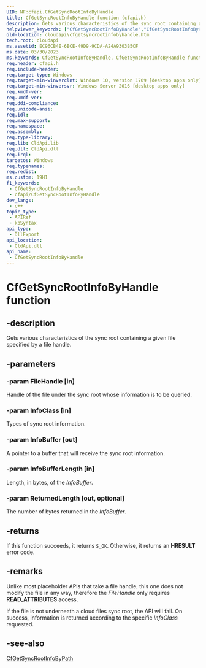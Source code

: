 ```yaml
---
UID: NF:cfapi.CfGetSyncRootInfoByHandle
title: CfGetSyncRootInfoByHandle function (cfapi.h)
description: Gets various characteristics of the sync root containing a given file specified by a file handle.
helpviewer_keywords: ["CfGetSyncRootInfoByHandle","CfGetSyncRootInfoByHandle function","cfapi/CfGetSyncRootInfoByHandle","cloudApi.cfgetsyncrootinfobyhandle"]
old-location: cloudapi\cfgetsyncrootinfobyhandle.htm
tech.root: cloudapi
ms.assetid: EC96CB4E-6BCE-49D9-9CDA-A24A9303B5CF
ms.date: 03/30/2023
ms.keywords: CfGetSyncRootInfoByHandle, CfGetSyncRootInfoByHandle function, cfapi/CfGetSyncRootInfoByHandle, cloudApi.cfgetsyncrootinfobyhandle
req.header: cfapi.h
req.include-header: 
req.target-type: Windows
req.target-min-winverclnt: Windows 10, version 1709 [desktop apps only]
req.target-min-winversvr: Windows Server 2016 [desktop apps only]
req.kmdf-ver: 
req.umdf-ver: 
req.ddi-compliance: 
req.unicode-ansi: 
req.idl: 
req.max-support: 
req.namespace: 
req.assembly: 
req.type-library: 
req.lib: CldApi.lib
req.dll: CldApi.dll
req.irql: 
targetos: Windows
req.typenames: 
req.redist: 
ms.custom: 19H1
f1_keywords:
 - CfGetSyncRootInfoByHandle
 - cfapi/CfGetSyncRootInfoByHandle
dev_langs:
 - c++
topic_type:
 - APIRef
 - kbSyntax
api_type:
 - DllExport
api_location:
 - CldApi.dll
api_name:
 - CfGetSyncRootInfoByHandle
---
```


# CfGetSyncRootInfoByHandle function

## -description

Gets various characteristics of the sync root containing a given file specified by a file handle.

## -parameters

### -param FileHandle [in]

Handle of the file under the sync root whose information is to be queried.

### -param InfoClass [in]

Types of sync root information.

### -param InfoBuffer [out]

A pointer to a buffer that will receive the sync root information.

### -param InfoBufferLength [in]

Length, in bytes, of the *InfoBuffer*.

### -param ReturnedLength [out, optional]

The number of bytes returned in the *InfoBuffer*.

## -returns

If this function succeeds, it returns `S_OK`. Otherwise, it returns an **HRESULT** error code.

## -remarks

Unlike most placeholder APIs that take a file handle, this one does not modify the file in any way, therefore the *FileHandle* only requires **READ_ATTRIBUTES** access.

If the file is not underneath a cloud files sync root, the API will fail. On success, information is returned according to the specific *InfoClass* requested.

## -see-also

[CfGetSyncRootInfoByPath](nf-cfapi-cfgetsyncrootinfobypath.md)
